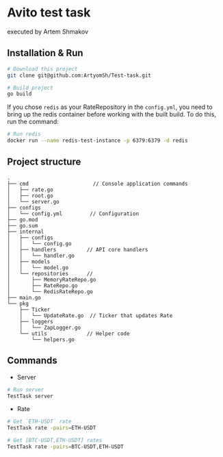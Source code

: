 # Avito test task
executed by Artem Shmakov
## Installation & Run
```bash
# Download this project
git clone git@github.com:ArtyomSh/Test-task.git
```
```bash
# Build project
go build
```
If you chose `redis` as your RateRepository in the `config.yml`, you need to bring up the redis container before working with the built build. To do this, run the command:
```bash
# Run redis
docker run --name redis-test-instance -p 6379:6379 -d redis
```
## Project structure
```
.
├── cmd                     // Сonsole application commands
│   ├── rate.go
│   ├── root.go
│   └── server.go
├── configs
│   └── config.yml         // Configuration
├── go.mod
├── go.sum
├── internal
│   ├── configs
│   │   └── config.go    
│   ├── handlers          // API core handlers                
│   │   └── handler.go
│   ├── models
│   │   └── model.go
│   └── repositories      // 
│       ├── MemoryRateRepo.go
│       ├── RateRepo.go
│       └── RedisRateRepo.go
├── main.go
└── pkg
    ├── Ticker
    │   └── UpdateRate.go  // Ticker that updates Rate
    ├── loggers
    │   └── ZapLogger.go
    └── utils             // Helper code
        └── helpers.go
```
## Commands
* Server
```bash
# Run server
TestTask server
```
* Rate
```bash
# Get `ETH-USDT` rate
TestTask rate -pairs=ETH-USDT
```
```bash
# Get [BTC-USDT,ETH-USDT] rates
TestTask rate -pairs=BTC-USDT,ETH-USDT
```

